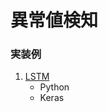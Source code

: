 # 異常値検知

### 実装例
1. [LSTM](https://github.com/Satoru-Shibata-JPN/AnomalyDetection/blob/main/Anomaly%20detection%20with%20Python%20on%20LSTM.ipynb)
    * Python
    * Keras
